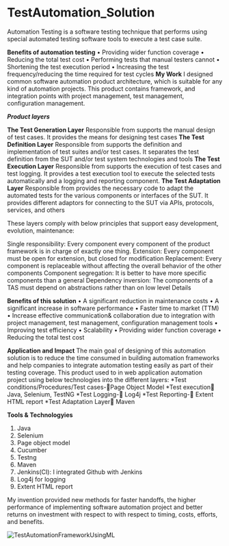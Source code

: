 # TestAutomation_Solution
Automation Testing is a software testing technique that performs using special automated testing software tools to execute a test case suite. 

**Benefits of automation testing**
•	Providing wider function coverage
•	Reducing the total test cost
•	Performing tests that manual testers cannot
•	Shortening the test execution period
•	Increasing the test frequency/reducing the time required for test cycles
**My Work**
I designed common software automation product architecture, which is suitable for any kind of automation projects. This product contains framework, and integration points with project management, test management, configuration management.

***Product layers***

**The Test Generation Layer**
                    Responsible from supports the manual design of test cases. It provides the means for designing test cases
**The Test Definition Layer**
 Responsible from supports the definition and implementation of test suites and/or test cases. It separates the test definition from the SUT and/or test system technologies and tools
**The Test Execution Layer**
Responsible from supports the execution of test cases and test logging. It provides a
test execution tool to execute the selected tests automatically and a logging and reporting component.
**The Test Adaptation Layer**
Responsible from provides the necessary code to adapt the automated tests for the
various components or interfaces of the SUT. It provides different adaptors for connecting to the
SUT via APIs, protocols, services, and others

These layers comply with below principles that support easy development, evolution, maintenance:

Single responsibility: Every component every component of the product framework is in charge of exactly one thing.
Extension: Every component must be open for extension, but closed for modification
Replacement: Every component is replaceable without affecting the overall behavior of the other components 
Component segregation: It is better to have more specific components than a general
Dependency inversion: The components of a TAS must depend on abstractions rather than on low level
Details

**Benefits of this solution**
•	A significant reduction in maintenance costs
•	A significant increase in software performance
•	Faster time to market (TTM)
•	Increase effective communication& collaboration due to integration with project management, test management, configuration management tools
•	Improving test efficiency
•	Scalability
•	Providing wider function coverage
•	Reducing the total test cost

**Application and Impact**
The main goal of designing of this automation solution is to reduce the time consumed in building automation frameworks and help companies to integrate automation testing easily as part of their testing coverage. This product used to in web application automation project using below technologies into the different layers:
*Test conditions/Procedures/Test cases-Page Object Model
*Test execution Java, Selenium, TestNG
*Test Logging- Log4j
*Test Reporting- Extent HTML report
*Test Adaptation Layer Maven

**Tools & Technologyies**

1. Java
2. Selenium
3. Page object model
4. Cucumber 
5. Testng
6. Maven 
7. Jenkins(CI): I integrated Github with Jenkins
8. Log4j for logging
9. Extent HTML report

My invention provided new methods for faster handoffs, the higher performance of implementing software automation project and better returns on investment with respect to with respect to timing, costs, efforts, and benefits. 


![TestAutomationFrameworkUsingML](https://user-images.githubusercontent.com/73906550/183692912-deb70a44-6ea8-4dac-ab77-be1d567bbcb5.jpg)

